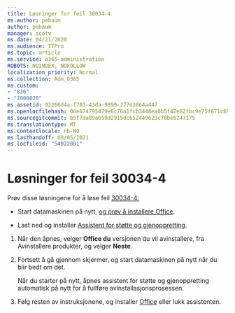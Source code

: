 ```yaml
---
title: Løsninger for feil 30034-4
ms.author: pebaum
author: pebaum
manager: scotv
ms.date: 04/21/2020
ms.audience: ITPro
ms.topic: article
ms.service: o365-administration
ROBOTS: NOINDEX, NOFOLLOW
localization_priority: Normal
ms.collection: Adm_O365
ms.custom:
- "836"
- "2000020"
ms.assetid: 02266d4a-f703-43da-9899-277d3664a447
ms.openlocfilehash: 00e674795479e6c76a1fcb3448ea0b5f42e62fbc9e75f671c69f7bf74e0207b5
ms.sourcegitcommit: b5f7da89a650d2915dc652449623c78be6247175
ms.translationtype: MT
ms.contentlocale: nb-NO
ms.lasthandoff: 08/05/2021
ms.locfileid: "54022001"
---
```

# <a name="solutions-for-error-30034-4"></a>Løsninger for feil 30034-4

Prøv disse løsningene for å løse feil [30034-4:](https://support.office.com/article/d5df89a9-0507-4b4c-92f9-22f457e630aa?wt.mc_id=Alchemy_ClientDIA)
  
- Start datamaskinen på nytt, [og prøv å installere Office](https://portal.office.com/OLS/MySoftware.aspx).

- Last ned og installer [Assistent for støtte og gjenoppretting](https://aka.ms/SARA-OfficeUninstall-Alchemy).

1. Når den åpnes, velger **Office du** versjonen du vil avinstallere, fra Avinstallere produkter, og velger **Neste**.

2. Fortsett å gå gjennom skjermer, og start datamaskinen på nytt når du blir bedt om det.

    Når du starter på nytt, åpnes assistent for støtte og gjenoppretting automatisk på nytt for å fullføre avinstallasjonsprosessen.

3. Følg resten av instruksjonene, og installer [Office](https://portal.office.com/OLS/MySoftware.aspx) eller lukk assistenten.
